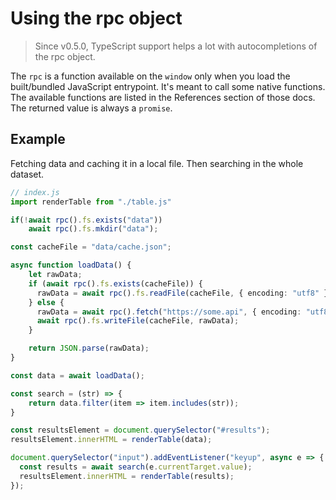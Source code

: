 # Using the rpc object

> Since v0.5.0, TypeScript support helps a lot with autocompletions of the rpc object.

The `rpc` is a function available on the `window` only when you load the built/bundled JavaScript entrypoint.
It's meant to call some native functions. 
The available functions are listed in the References section of those docs.
The returned value is always a `promise`.

## Example

Fetching data and caching it in a local file. 
Then searching in the whole dataset.
```ts
// index.js
import renderTable from "./table.js"

if(!await rpc().fs.exists("data"))
    await rpc().fs.mkdir("data");

const cacheFile = "data/cache.json";

async function loadData() {
    let rawData;
    if (await rpc().fs.exists(cacheFile)) {
      rawData = await rpc().fs.readFile(cacheFile, { encoding: "utf8" });
    } else {
      rawData = await rpc().fetch("https://some.api", { encoding: "utf8" });
      await rpc().fs.writeFile(cacheFile, rawData);
    }

    return JSON.parse(rawData);
}

const data = await loadData();

const search = (str) => {
    return data.filter(item => item.includes(str));
}

const resultsElement = document.querySelector("#results");
resultsElement.innerHTML = renderTable(data);

document.querySelector("input").addEventListener("keyup", async e => {
  const results = await search(e.currentTarget.value);
  resultsElement.innerHTML = renderTable(results);
});
```